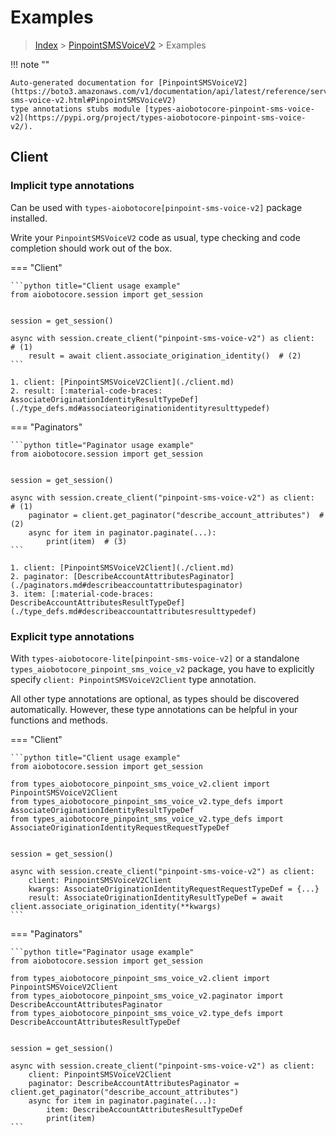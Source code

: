 # Examples

> [Index](../README.md) > [PinpointSMSVoiceV2](./README.md) > Examples

!!! note ""

    Auto-generated documentation for [PinpointSMSVoiceV2](https://boto3.amazonaws.com/v1/documentation/api/latest/reference/services/pinpoint-sms-voice-v2.html#PinpointSMSVoiceV2)
    type annotations stubs module [types-aiobotocore-pinpoint-sms-voice-v2](https://pypi.org/project/types-aiobotocore-pinpoint-sms-voice-v2/).

## Client

### Implicit type annotations

Can be used with `types-aiobotocore[pinpoint-sms-voice-v2]` package installed.

Write your `PinpointSMSVoiceV2` code as usual,
type checking and code completion should work out of the box.



=== "Client"

    ```python title="Client usage example"
    from aiobotocore.session import get_session


    session = get_session()

    async with session.create_client("pinpoint-sms-voice-v2") as client:  # (1)
        result = await client.associate_origination_identity()  # (2)
    ```

    1. client: [PinpointSMSVoiceV2Client](./client.md)
    2. result: [:material-code-braces: AssociateOriginationIdentityResultTypeDef](./type_defs.md#associateoriginationidentityresulttypedef) 



=== "Paginators"

    ```python title="Paginator usage example"
    from aiobotocore.session import get_session


    session = get_session()

    async with session.create_client("pinpoint-sms-voice-v2") as client:  # (1)
        paginator = client.get_paginator("describe_account_attributes")  # (2)
        async for item in paginator.paginate(...):
            print(item)  # (3)
    ```

    1. client: [PinpointSMSVoiceV2Client](./client.md)
    2. paginator: [DescribeAccountAttributesPaginator](./paginators.md#describeaccountattributespaginator)
    3. item: [:material-code-braces: DescribeAccountAttributesResultTypeDef](./type_defs.md#describeaccountattributesresulttypedef) 




### Explicit type annotations

With `types-aiobotocore-lite[pinpoint-sms-voice-v2]`
or a standalone `types_aiobotocore_pinpoint_sms_voice_v2` package, you have to explicitly specify
`client: PinpointSMSVoiceV2Client` type annotation.

All other type annotations are optional, as types should be discovered automatically.
However, these type annotations can be helpful in your functions and methods.


=== "Client"

    ```python title="Client usage example"
    from aiobotocore.session import get_session

    from types_aiobotocore_pinpoint_sms_voice_v2.client import PinpointSMSVoiceV2Client
    from types_aiobotocore_pinpoint_sms_voice_v2.type_defs import AssociateOriginationIdentityResultTypeDef
    from types_aiobotocore_pinpoint_sms_voice_v2.type_defs import AssociateOriginationIdentityRequestRequestTypeDef


    session = get_session()

    async with session.create_client("pinpoint-sms-voice-v2") as client:
        client: PinpointSMSVoiceV2Client
        kwargs: AssociateOriginationIdentityRequestRequestTypeDef = {...}
        result: AssociateOriginationIdentityResultTypeDef = await client.associate_origination_identity(**kwargs)
    ```



=== "Paginators"

    ```python title="Paginator usage example"
    from aiobotocore.session import get_session

    from types_aiobotocore_pinpoint_sms_voice_v2.client import PinpointSMSVoiceV2Client
    from types_aiobotocore_pinpoint_sms_voice_v2.paginator import DescribeAccountAttributesPaginator
    from types_aiobotocore_pinpoint_sms_voice_v2.type_defs import DescribeAccountAttributesResultTypeDef


    session = get_session()

    async with session.create_client("pinpoint-sms-voice-v2") as client:
        client: PinpointSMSVoiceV2Client
        paginator: DescribeAccountAttributesPaginator = client.get_paginator("describe_account_attributes")
        async for item in paginator.paginate(...):
            item: DescribeAccountAttributesResultTypeDef
            print(item)
    ```


